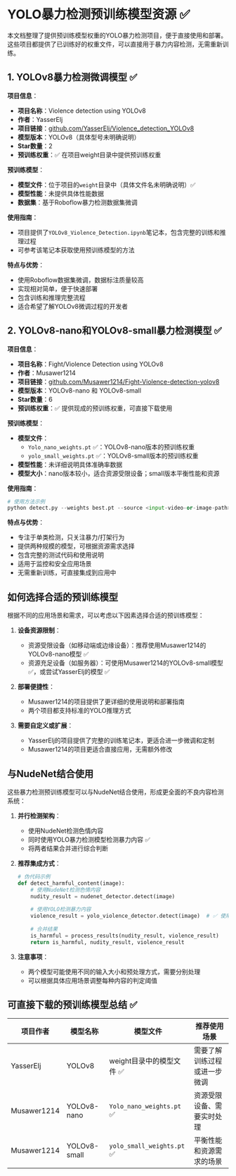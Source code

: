 # YOLO暴力检测预训练模型资源 ✅

本文档整理了提供预训练模型权重的YOLO暴力检测项目，便于直接使用和部署。这些项目都提供了已训练好的权重文件，可以直接用于暴力内容检测，无需重新训练。

## 1. YOLOv8暴力检测微调模型 ✅

**项目信息**：
- **项目名称**：Violence detection using YOLOv8
- **作者**：YasserElj
- **项目链接**：[github.com/YasserElj/Violence_detection_YOLOv8](https://github.com/YasserElj/Violence_detection_YOLOv8)
- **模型版本**：YOLOv8（具体型号未明确说明）
- **Star数量**：2
- **预训练权重**：✅ 在项目weight目录中提供预训练权重

**预训练模型**：
- **模型文件**：位于项目的`weight`目录中（具体文件名未明确说明）✅
- **模型性能**：未提供具体性能数据
- **数据集**：基于Roboflow暴力检测数据集微调

**使用指南**：
- 项目提供了`YOLOv8_Violence_Detection.ipynb`笔记本，包含完整的训练和推理过程
- 可参考该笔记本获取使用预训练模型的方法

**特点与优势**：
- 使用Roboflow数据集微调，数据标注质量较高
- 实现相对简单，便于快速部署
- 包含训练和推理完整流程
- 适合希望了解YOLOv8微调过程的开发者

## 2. YOLOv8-nano和YOLOv8-small暴力检测模型 ✅

**项目信息**：
- **项目名称**：Fight/Violence Detection using YOLOv8
- **作者**：Musawer1214
- **项目链接**：[github.com/Musawer1214/Fight-Violence-detection-yolov8](https://github.com/Musawer1214/Fight-Violence-detection-yolov8)
- **模型版本**：YOLOv8-nano 和 YOLOv8-small
- **Star数量**：6
- **预训练权重**：✅ 提供现成的预训练权重，可直接下载使用

**预训练模型**：
- **模型文件**：
  - `Yolo_nano_weights.pt` ✅：YOLOv8-nano版本的预训练权重
  - `yolo_small_weights.pt` ✅：YOLOv8-small版本的预训练权重
- **模型性能**：未详细说明具体准确率数据
- **模型大小**：nano版本较小，适合资源受限设备；small版本平衡性能和资源

**使用指南**：
```python
# 使用方法示例
python detect.py --weights best.pt --source <input-video-or-image-path> --class 1 --save-txt
```

**特点与优势**：
- 专注于单类检测，只关注暴力/打架行为
- 提供两种规模的模型，可根据资源需求选择
- 包含完整的测试代码和使用说明
- 适用于监控和安全应用场景
- 无需重新训练，可直接集成到应用中

## 如何选择合适的预训练模型

根据不同的应用场景和需求，可以考虑以下因素选择合适的预训练模型：

1. **设备资源限制**：
   - 资源受限设备（如移动端或边缘设备）：推荐使用Musawer1214的YOLOv8-nano模型 ✅
   - 资源充足设备（如服务器）：可使用Musawer1214的YOLOv8-small模型 ✅，或尝试YasserElj的模型 ✅

2. **部署便捷性**：
   - Musawer1214的项目提供了更详细的使用说明和部署指南
   - 两个项目都支持标准的YOLO推理方式

3. **需要自定义或扩展**：
   - YasserElj的项目提供了完整的训练笔记本，更适合进一步微调和定制
   - Musawer1214的项目更适合直接应用，无需额外修改

## 与NudeNet结合使用

这些暴力检测预训练模型可以与NudeNet结合使用，形成更全面的不良内容检测系统：

1. **并行检测架构**：
   - 使用NudeNet检测色情内容
   - 同时使用YOLO暴力检测模型检测暴力内容 ✅
   - 将两者结果合并进行综合判断

2. **推荐集成方式**：
   ```python
   # 伪代码示例
   def detect_harmful_content(image):
       # 使用NudeNet检测色情内容
       nudity_result = nudenet_detector.detect(image)
       
       # 使用YOLO检测暴力内容
       violence_result = yolo_violence_detector.detect(image)  # ✅ 使用预训练模型
       
       # 合并结果
       is_harmful = process_results(nudity_result, violence_result)
       return is_harmful, nudity_result, violence_result
   ```

3. **注意事项**：
   - 两个模型可能使用不同的输入大小和预处理方式，需要分别处理
   - 可以根据具体应用场景调整每种内容的判定阈值

## 可直接下载的预训练模型总结 ✅

| 项目作者 | 模型名称 | 模型文件 | 推荐使用场景 |
|---------|---------|---------|------------|
| YasserElj | YOLOv8 | weight目录中的模型文件 ✅ | 需要了解训练过程或进一步微调 |
| Musawer1214 | YOLOv8-nano | `Yolo_nano_weights.pt` ✅ | 资源受限设备、需要实时处理 |
| Musawer1214 | YOLOv8-small | `yolo_small_weights.pt` ✅ | 平衡性能和资源需求的场景 | 